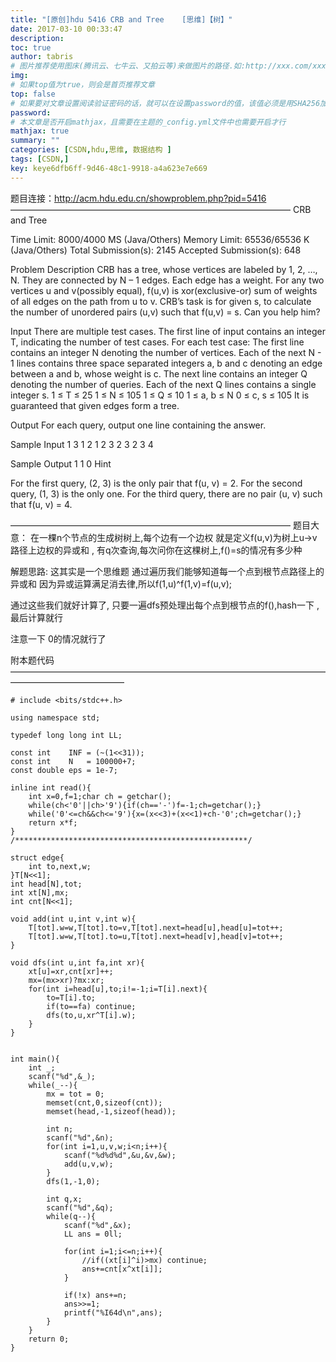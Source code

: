 ```yaml
---
title: "[原创]hdu 5416 CRB and Tree    [思维]【树】"
date: 2017-03-10 00:33:47
description:
toc: true
author: tabris
# 图片推荐使用图床(腾讯云、七牛云、又拍云等)来做图片的路径.如:http://xxx.com/xxx.jpg
img:
# 如果top值为true，则会是首页推荐文章
top: false
# 如果要对文章设置阅读验证密码的话，就可以在设置password的值，该值必须是用SHA256加密后的密码，防止被他人识破
password:
# 本文章是否开启mathjax，且需要在主题的_config.yml文件中也需要开启才行
mathjax: true
summary: ""
categories: [CSDN,hdu,思维, 数据结构 ]
tags: [CSDN,]
key: keye6dfb6ff-9d46-48c1-9918-a4a623e7e669
---
```


题目连接：http://acm.hdu.edu.cn/showproblem.php?pid=5416
————————————————————————————————
CRB and Tree

Time Limit: 8000/4000 MS (Java/Others)    Memory Limit: 65536/65536 K (Java/Others)
Total Submission(s): 2145    Accepted Submission(s): 648


Problem Description
CRB has a tree, whose vertices are labeled by 1, 2, …, N. They are connected by N – 1 edges. Each edge has a weight.
For any two vertices u and v(possibly equal), f(u,v) is xor(exclusive-or) sum of weights of all edges on the path from u to v.
CRB’s task is for given s, to calculate the number of unordered pairs (u,v) such that f(u,v) = s. Can you help him?


Input
There are multiple test cases. The first line of input contains an integer T, indicating the number of test cases. For each test case:
The first line contains an integer N denoting the number of vertices.
Each of the next N - 1 lines contains three space separated integers a, b and c denoting an edge between a and b, whose weight is c.
The next line contains an integer Q denoting the number of queries.
Each of the next Q lines contains a single integer s.
1 ≤ T ≤ 25
1 ≤ N ≤ 105
1 ≤ Q ≤ 10
1 ≤ a, b ≤ N
0 ≤ c, s ≤ 105
It is guaranteed that given edges form a tree.



Output
For each query, output one line containing the answer.


Sample Input
1
3
1 2 1
2 3 2
3
2
3
4


Sample Output
1
1
0
Hint

For the first query, (2, 3) is the only pair that f(u, v) = 2.
For the second query, (1, 3) is the only one.
For the third query, there are no pair (u, v) such that f(u, v) = 4.



————————————————————————————————
题目大意：
在一棵n个节点的生成树树上,每个边有一个边权
就是定义f(u,v)为树上u->v路径上边权的异或和 ,
有q次查询,每次问你在这棵树上,f()=s的情况有多少种

解题思路:
这其实是一个思维题
通过遍历我们能够知道每一个点到根节点路径上的异或和
因为异或运算满足消去律,所以f(1,u)^f(1,v)=f(u,v);

通过这些我们就好计算了, 只要一遍dfs预处理出每个点到根节点的f(),hash一下 ,
最后计算就行

注意一下 0的情况就行了


附本题代码
—————————————————————————————————————————————————
```
# include <bits/stdc++.h>

using namespace std;

typedef long long int LL;

const int    INF = (~(1<<31));
const int    N   = 100000+7;
const double eps = 1e-7;

inline int read(){
    int x=0,f=1;char ch = getchar();
    while(ch<'0'||ch>'9'){if(ch=='-')f=-1;ch=getchar();}
    while('0'<=ch&&ch<='9'){x=(x<<3)+(x<<1)+ch-'0';ch=getchar();}
    return x*f;
}
/****************************************************/

struct edge{
    int to,next,w;
}T[N<<1];
int head[N],tot;
int xt[N],mx;
int cnt[N<<1];

void add(int u,int v,int w){
    T[tot].w=w,T[tot].to=v,T[tot].next=head[u],head[u]=tot++;
    T[tot].w=w,T[tot].to=u,T[tot].next=head[v],head[v]=tot++;
}

void dfs(int u,int fa,int xr){
    xt[u]=xr,cnt[xr]++;
    mx=(mx>xr)?mx:xr;
    for(int i=head[u],to;i!=-1;i=T[i].next){
        to=T[i].to;
        if(to==fa) continue;
        dfs(to,u,xr^T[i].w);
    }
}


int main(){
    int _;
    scanf("%d",&_);
    while(_--){
        mx = tot = 0;
        memset(cnt,0,sizeof(cnt));
        memset(head,-1,sizeof(head));

        int n;
        scanf("%d",&n);
        for(int i=1,u,v,w;i<n;i++){
            scanf("%d%d%d",&u,&v,&w);
            add(u,v,w);
        }
        dfs(1,-1,0);

        int q,x;
        scanf("%d",&q);
        while(q--){
            scanf("%d",&x);
            LL ans = 0ll;

            for(int i=1;i<=n;i++){
                //if((xt[i]^i)>mx) continue;
                ans+=cnt[x^xt[i]];
            }

            if(!x) ans+=n;
            ans>>=1;
            printf("%I64d\n",ans);
        }
    }
    return 0;
}
```